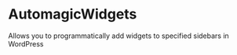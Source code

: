 AutomagicWidgets
================

Allows you to programmatically add widgets to specified sidebars in WordPress
